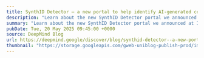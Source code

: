 ```yaml
---
title: SynthID Detector — a new portal to help identify AI-generated content
description: "Learn about the new SynthID Detector portal we announced at I/O to help people understand how the content they see online was generated."
summary: "Learn about the new SynthID Detector portal we announced at I/O to help people understand how the content they see online was generated."
pubDate: Tue, 20 May 2025 09:45:00 +0000
source: DeepMind Blog
url: https://deepmind.google/discover/blog/synthid-detector--a-new-portal-to-help-identify-ai-generated-content/
thumbnail: "https://storage.googleapis.com/gweb-uniblog-publish-prod/images/IO25_Gemini_MOD_HEADER.width-1300.jpg"
---
```


